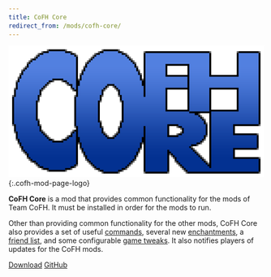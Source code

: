 ```yaml
---
title: CoFH Core
redirect_from: /mods/cofh-core/
---
```


![CoFH Core logo](/assets/images/modlogos/cofh-core.png){:.cofh-mod-page-logo}


**CoFH Core** is a mod that provides common functionality for the mods of Team
CoFH. It must be installed in order for the mods to run.

Other than providing common functionality for the other mods, CoFH Core also
provides a set of useful [commands](/docs/cofh-core/features/commands/), several
new [enchantments](/docs/cofh-core/features/enchantments/), a [friend
list](/docs/cofh-core/features/friend-list/), and some configurable [game
tweaks](/docs/cofh-core/features/game-tweaks/). It also notifies players of
updates for the CoFH mods.


<div class="uk-margin-top uk-button-group">
    <a class="uk-button uk-button-large uk-button-success uk-text-bold" href="/downloads/">Download</a>
    <a class="uk-button uk-button-large" href="https://github.com/CoFH/CoFHCore">GitHub</a>
</div>
